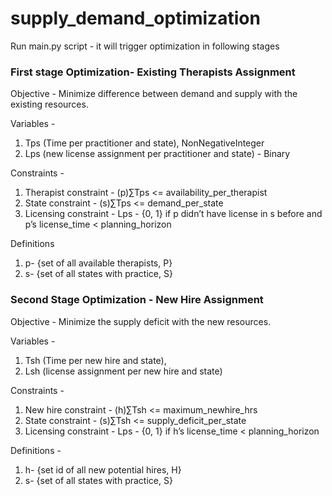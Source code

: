# supply_demand_optimization
Run main.py script - it will trigger optimization in following stages

### First stage Optimization- Existing Therapists Assignment  
Objective - Minimize difference between demand and supply with the existing resources.  

Variables - 
1. Tps (Time per practitioner and state), NonNegativeInteger
2. Lps (new license assignment per practitioner and state) - Binary  

Constraints - 
1. Therapist constraint - (p)∑Tps  <= availability_per_therapist
2. State constraint - (s)∑Tps <= demand_per_state
3. Licensing constraint - Lps - {0, 1} if p didn’t have license in s before and p’s license_time < planning_horizon  

Definitions    
1. p- {set of all available therapists, P} 
2. s- {set of all states with practice, S} 

### Second Stage Optimization - New Hire Assignment
Objective - Minimize the supply deficit  with the new resources.

Variables - 
1. Tsh (Time per new hire and state), 
2. Lsh (license assignment per new hire  and state)

Constraints - 
1. New hire constraint - (h)∑Tsh  <= maximum_newhire_hrs
2. State constraint - (s)∑Tsh <= supply_deficit_per_state
3. Licensing constraint - Lps - {0, 1} if h’s license_time < planning_horizon

Definitions - 
1. h- {set id of all new potential hires, H} 
2. s- {set of all states with practice, S}



